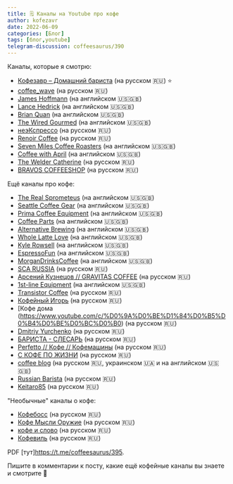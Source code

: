 ```yaml
---
title: 🗒 Каналы на Youtube про кофе
author: kofezavr
date: 2022-06-09
categories: [Блог]
tags: [блог,youtube]
telegram-discussion: coffeesaurus/390
--- 
```

Каналы, которые я смотрю:
- [Кофезавр – Домашний бариста](https://www.youtube.com/c/Coffeesaurus) (на русском 🇷🇺) ⭐️
 - [сoffee_wave](https://www.youtube.com/channel/UCv9vYp1rqIVTrCaQoaABpLg) (на русском 🇷🇺)
 - [James Hoffmann](https://www.youtube.com/channel/UCMb0O2CdPBNi-QqPk5T3gsQ) (на английском 🇺🇸🇬🇧)
 - [Lance Hedrick](https://www.youtube.com/c/LanceHedrick) (на английском 🇺🇸🇬🇧)
 - [Brian Quan](https://www.youtube.com/c/BrianQuan) (на английском 🇺🇸🇬🇧)
 - [The Wired Gourmed](https://www.youtube.com/c/wiredgourmet) (на английском 🇺🇸🇬🇧)
 - [неэКспрессо](https://www.youtube.com/c/%D0%BD%D0%B5%D1%8D%D0%9A%D1%81%D0%BF%D1%80%D0%B5%D1%81%D1%81%D0%BE) (на русском 🇷🇺)
 - [Renoir Coffee](https://www.youtube.com/channel/UCP2030hQj8EV0AlAggczhSA) (на русском 🇷🇺)
 - [Seven Miles Coffee Roasters](https://www.youtube.com/c/SevenMilesCoffeeRoasters) (на английском 🇺🇸🇬🇧)
 - [Coffee with April](https://www.youtube.com/channel/UCPlsOYZ8ZEam57EUCf3DKjg) (на английском 🇺🇸🇬🇧)
 - [The Welder Catherine](https://www.youtube.com/c/TheWelderCatherine) (на русском 🇷🇺)
 - [BRAVOS COFFEESHOP](https://www.youtube.com/channel/UC1c5fWcufh121pCt7Qg_Lng) (на русском 🇷🇺)

Ещё каналы про кофе:
 - [The Real Sprometeus](https://www.youtube.com/c/TheRealSprometheus) (на английском 🇺🇸🇬🇧)
 - [Seattle Coffee Gear](https://www.youtube.com/c/Seattlecoffeegearinfo) (на английском 🇺🇸🇬🇧)
 - [Prima Coffee Equipment](https://www.youtube.com/c/Primacoffeeequip) (на английском 🇺🇸🇬🇧)
 - [Coffee Parts](https://www.youtube.com/c/CoffeePartsTV) (на английском 🇺🇸🇬🇧)
 - [Alternative Brewing](https://www.youtube.com/c/AlternativeBrewing) (на английском 🇺🇸🇬🇧)
 - [Whole Latte Love](https://www.youtube.com/WholeLatteLove) (на английском 🇺🇸🇬🇧)
 - [Kyle Rowsell](https://www.youtube.com/c/KyleRowsell) (на английском 🇺🇸🇬🇧)
 - [EspressoFun](https://www.youtube.com/channel/UClgcmAtBMTmVVGANjtntXTw) (на английском 🇺🇸🇬🇧)
 - [MorganDrinksCoffee](https://www.youtube.com/c/MorganDrinksCoffee) (на английском 🇺🇸🇬🇧)
 - [SCA RUSSIA](https://www.youtube.com/channel/UCGKQdxQcTuxkpsg92odWv_A) (на русском 🇷🇺)
 - [Арсений Кузнецов // GRAVITAS COFFEE](https://www.youtube.com/channel/UCyaJlpdAMtEl91yAtVo2znA) (на русском 🇷🇺)
 - [1st-line Equipment](https://www.youtube.com/c/1st-line) (на английском 🇺🇸🇬🇧)
 - [Transistor Coffee](https://www.youtube.com/user/Sapr17) (на русском 🇷🇺)
 - [Кофейный Игорь](https://www.youtube.com/c/coffeeigor) (на русском 🇷🇺)
 - [Кофе дома (https://www.youtube.com/c/%D0%9A%D0%BE%D1%84%D0%B5%D0%B4%D0%BE%D0%BC%D0%B0) (на русском 🇷🇺)
 - [Dmitriy Yurchenko](https://www.youtube.com/channel/UCLht5KH8xv8hcOI7XagYMuw/videos) (на русском 🇷🇺)
 - [БАРИСТА - СЛЕСАРЬ](https://www.youtube.com/channel/UCI_VOx5XxL1ph6MgFmX3Urw) (на русском 🇷🇺)
 - [Perfetto // Кофе // Кофемашины](https://www.youtube.com/c/CoffeeHousePerfetto) (на русском 🇷🇺)
 - [С КОФЕ ПО ЖИЗНИ](https://www.youtube.com/channel/UC6OJrNlnx61-xV9Ao74x6yA) (на русском 🇷🇺)
 - [coffee blog](https://www.youtube.com/c/wendstudio) (на русском 🇷🇺, украинском 🇺🇦 и на английском 🇺🇸🇬🇧)
 - [Russian Barista](https://www.youtube.com/c/RussianBarista) (на русском 🇷🇺)
 - [Keitaro85](https://www.youtube.com/user/Keitaro1985poltava) (на русском 🇷🇺) 

"Необычные" каналы о кофе:
 - [Кофебосс](https://www.youtube.com/channel/UCw2sNS1YZWlx9BxnGu6Ex9Q) (на русском 🇷🇺)
 - [Кофе Мысли Оружие](https://www.youtube.com/c/%D0%9A%D0%BE%D1%84%D0%B5%D0%9C%D1%8B%D1%81%D0%BB%D0%B8%D0%9E%D1%80%D1%83%D0%B6%D0%B8%D0%B5) (на русском 🇷🇺)
 - [кофе и слово](https://www.youtube.com/channel/UCtQLOMby_VFJWXou1Tysn6A) (на русском 🇷🇺)
 - [Кофевиль](https://www.youtube.com/c/Koffeville) (на русском 🇷🇺)

PDF [тут]https://t.me/coffeesaurus/395.

Пишите в комментарии к посту, какие ещё кофейные каналы вы знаете и смотрите 🧐